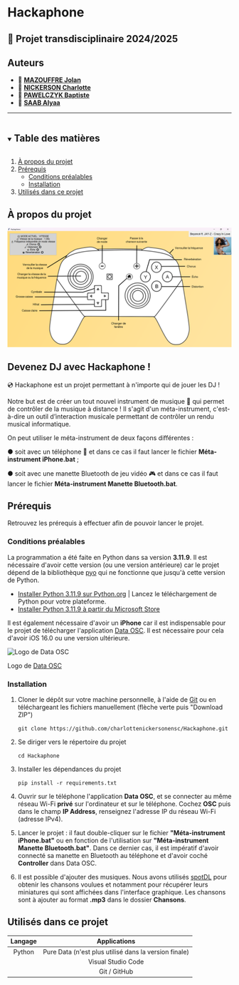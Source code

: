 # Hackaphone
## 📎 Projet transdisciplinaire 2024/2025

## Auteurs

* 👤 [**MAZOUFFRE Jolan**](https://github.com/nalokage)
* 👤 [**NICKERSON Charlotte**](https://github.com/charlottenickersonensc)
* 👤 [**PAWELCZYK Baptiste**](https://github.com/baptiste5403)
* 👤 [**SAAB Alyaa**](https://github.com/alyaa203)

***

<details open="open">
  <summary><h2 style="display: inline-block">Table des matières</h2></summary>
  <ol>
    <li>
      <a href="#à-propos-du-projet">À propos du projet</a>
    </li>
    <li>
      <a href="#prérequis">Prérequis</a>
      <ul>
        <li><a href="#conditions-préalables">Conditions préalables</a></li>
        <li><a href="#installation">Installation</a></li>
      </ul>
    </li>
    <li>
      <a href="#utilisés-dans-ce-projet">Utilisés dans ce projet</a>
    </li>
  </ol>
</details>

<h2 id="à-propos-du-projet">À propos du projet</h2>

<img src="Hackaphone.png" alt="Interface graphique du méta-instrument avec une manette Bluetooth" />

## Devenez DJ avec Hackaphone !

💿 Hackaphone est un projet permettant à n'importe qui de jouer les DJ !

Notre but est de créer un tout nouvel instrument de musique 🎵 qui permet de contrôler de la musique à distance ! Il s'agit d'un méta-instrument, c'est-à-dire un outil d’interaction musicale permettant de contrôler un rendu musical informatique.

On peut utiliser le méta-instrument de deux façons différentes :

● soit avec un téléphone 📱 et dans ce cas il faut lancer le fichier **Méta-instrument iPhone.bat** ;

● soit avec une manette Bluetooth de jeu vidéo 🎮 et dans ce cas il faut lancer le fichier **Méta-instrument Manette Bluetooth.bat**.

<h2 id="prérequis">Prérequis</h2>

Retrouvez les prérequis à effectuer afin de pouvoir lancer le projet.

<h3 id="conditions-préalables">Conditions préalables</h3>

La programmation a été faite en Python dans sa version **3.11.9**. Il est nécessaire d'avoir cette version (ou une version antérieure) car le projet dépend de la bibliothèque [pyo](https://pypi.org/project/pyo/) qui ne fonctionne que jusqu'à cette version de Python.

* [Installer Python 3.11.9 sur Python.org](https://www.python.org/downloads/release/python-3119/) | Lancez le téléchargement de Python pour votre plateforme.
* [Installer Python 3.11.9 à partir du Microsoft Store](https://apps.microsoft.com/detail/9nrwmjp3717k)

Il est également nécessaire d'avoir un **iPhone** car il est indispensable pour le projet de télécharger l'application [Data OSC](https://apps.apple.com/fr/app/data-osc/id6447833736). Il est nécessaire pour cela d'avoir iOS 16.0 ou une version ultérieure.

<img src="https://is1-ssl.mzstatic.com/image/thumb/Purple221/v4/8a/51/3f/8a513faa-9dfb-3d3a-78db-9f2bed4dcfad/AppIcon-0-0-85-220-0-5-0-2x-sRGB.png/246x0w.webp" alt="Logo de Data OSC" width=150px/>

Logo de [Data OSC](https://apps.apple.com/fr/app/data-osc/id6447833736)

<h3 id="installation">Installation</h3>

1. Cloner le dépôt sur votre machine personnelle, à l'aide de [Git](https://git-scm.com/downloads) ou en téléchargeant les fichiers manuellement (flèche verte puis "Download ZIP")
   ```
   git clone https://github.com/charlottenickersonensc/Hackaphone.git
   ```

2. Se diriger vers le répertoire du projet
   ```
   cd Hackaphone
   ```

3. Installer les dépendances du projet
   ```
   pip install -r requirements.txt
   ```

4. Ouvrir sur le téléphone l'application **Data OSC**, et se connecter au même réseau Wi-Fi **privé** sur l'ordinateur et sur le téléphone. Cochez **OSC** puis dans le champ **IP Address**, renseignez l'adresse IP du réseau Wi-Fi (adresse IPv4).

5. Lancer le projet : il faut double-cliquer sur le fichier **"Méta-instrument iPhone.bat"** ou en fonction de l'utilisation sur **"Méta-instrument Manette Bluetooth.bat"**. Dans ce dernier cas, il est impératif d'avoir connecté sa manette en Bluetooth au téléphone et d'avoir coché **Controller** dans Data OSC.

6. Il est possible d'ajouter des musiques. Nous avons utilisés [spotDL](https://github.com/spotDL/spotify-downloader) pour obtenir les chansons voulues et notamment pour récupérer leurs miniatures qui sont affichées dans l'interface graphique. Les chansons sont à ajouter au format **.mp3** dans le dossier **Chansons**.

<h2 id="utilisés-dans-ce-projet">Utilisés dans ce projet</h2>

| Langage         | Applications                                          |
| :-------------: | :--------------:                                      |
| Python          | Pure Data (n'est plus utilisé dans la version finale) |
|                 | Visual Studio Code                                    |
|                 | Git / GitHub                                          |
